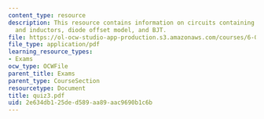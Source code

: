 ```yaml
---
content_type: resource
description: This resource contains information on circuits containing capacitors
  and inductors, diode offset model, and BJT.
file: https://ol-ocw-studio-app-production.s3.amazonaws.com/courses/6-071j-introduction-to-electronics-signals-and-measurement-spring-2006/2e634db125ded589aa89aac9690b1c6b_quiz3.pdf
file_type: application/pdf
learning_resource_types:
- Exams
ocw_type: OCWFile
parent_title: Exams
parent_type: CourseSection
resourcetype: Document
title: quiz3.pdf
uid: 2e634db1-25de-d589-aa89-aac9690b1c6b
---
```

